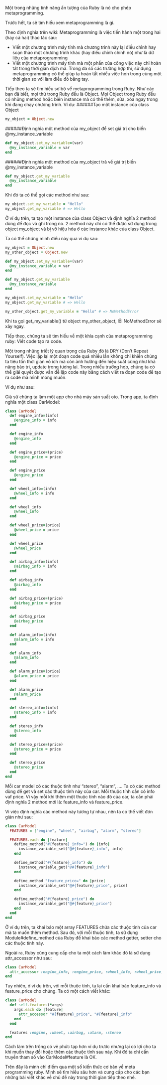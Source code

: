 Một trong những tính năng ấn tượng của Ruby là nó cho phép metaprogramming.

Trước hết, ta sẽ tìm hiểu xem metaprogramming là gì.

Theo định nghĩa trên wiki: Metaprogramming là việc tiến hành một trong hai (hay cả hai) thao tác sau:

- Viết một chương trình máy tính mà chương trình này lại điều chỉnh hay soạn thảo một chương trình khác (hay điều chỉnh chính nó) như là dữ liệu của metaprogramming
- Viết một chương trình máy tính mà một phần của công việc này chỉ hoàn tất trong thời gian dịch mã.
Trong đa số các trường hợp thì, sử dụng metaprogramming có thể giúp ta hoàn tất nhiều việc hơn trong cùng một thời gian so với làm điều đó bằng tay.

Tiếp theo ta sẽ tìm hiểu sơ bộ về metaprogramming trong Ruby.
Như các bạn đã biết, mọi thứ trong Ruby đều là Object. Mọi Object trong Ruby đều có những method hoặc biến instance mà có thể thêm, sửa, xóa ngay trong khi đang chạy chương trình.
Ví dụ:
######Tạo một instance của class Object
```Ruby
my_object = Object.new
```

######Định nghĩa một method của my_object để set giá trị cho biến @my_instance_variable
```Ruby
def my_object.set_my_variable=(var)
  @my_instance_variable = var
end
```

######Định nghĩa một method của my_object trả về giá trị biến @my_instance_variable
```Ruby
def my_object.get_my_variable
  @my_instance_variable
end
```

Khi đó ta có thể gọi các method như sau:
```Ruby
my_object.set_my_variable = "Hello"
my_object.get_my_variable # => Hello
```

Ở ví dụ trên, ta tạo một instance của class Object và định nghĩa 2 method dùng để đọc và ghi trong nó. 2 method này chỉ có thể được sử dụng trong object my_object và bị vô hiệu hóa ở các instance khác của class Object.

Ta có thể chứng minh điều này qua ví dụ sau:
```Ruby
my_object = Object.new
my_other_object = Object.new

def my_object.set_my_variable=(var)
  @my_instance_variable = var
end

def my_object.get_my_variable
  @my_instance_variable
end

my_object.set_my_variable = "Hello"
my_object.get_my_variable # => Hello

my_other_object.get_my_variable = "Hello" # => NoMethodError
```

Khi ta gọi get_my_variable() từ object my_other_object, lỗi NoMethodError sẽ xảy ngay.


Tiếp theo, chúng ta sẽ tìm hiểu về một khía cạnh của metaprogramming ruby: Viết code tạo ra code.

Một trong những triết lý quan trọng của Ruby đó là DRY (Don’t Repeat Yourself). Việc lặp lại một đoạn code quá nhiều lần không chỉ khiến chúng ta tiêu tốn thời gian vô ích mà còn ảnh hưởng đến hiệu suất cũng như khả năng bảo trì, update trong tương lai. Trong nhiều trường hợp, chúng ta có thể giải quyết được vẫn đề lặp code này bằng cách viết ra đoạn code để tạo ra code mà mình mong muốn.

Ví dụ như sau:

Giả sử chúng ta làm một app cho nhà máy sản suất oto. Trong app, ta định nghĩa một class CarModel:

```Ruby
class CarModel
  def engine_info=(info)
    @engine_info = info
  end

  def engine_info
    @engine_info
  end

  def engine_price=(price)
    @engine_price = price
  end

  def engine_price
    @engine_price
  end

  def wheel_info=(info)
    @wheel_info = info
  end

  def wheel_info
    @wheel_info
  end

  def wheel_price=(price)
    @wheel_price = price
  end

  def wheel_price
    @wheel_price
  end

  def airbag_info=(info)
    @airbag_info = info
  end

  def airbag_info
    @airbag_info
  end

  def airbag_price=(price)
    @airbag_price = price
  end

  def airbag_price
    @airbag_price
  end

  def alarm_info=(info)
    @alarm_info = info
  end

  def alarm_info
    @alarm_info
  end

  def alarm_price=(price)
    @alarm_price = price
  end

  def alarm_price
    @alarm_price
  end

  def stereo_info=(info)
    @stereo_info = info
  end

  def stereo_info
    @stereo_info
  end

  def stereo_price=(price)
    @stereo_price = price
  end

  def stereo_price
    @stereo_price
  end
end
```

Mỗi car model có các thuộc tính như “stereo”, “alarm”, .... Ta có các method dùng để get và set các thuộc tính này của car. Mỗi thuộc tính cần có info vaf price. Vì vậy mỗi khi thêm một thuộc tính nào đó của car, ta cần phải định nghĩa 2 method mới là: feature_info và feature_price.

Vì việc định nghĩa các method này tương tự nhau, nên ta có thể viết đơn giản như sau:
```Ruby
class CarModel
  FEATURES = ["engine", "wheel", "airbag", "alarm", "stereo"]

  FEATURES.each do |feature|
    define_method("#{feature}_info=") do |info|
      instance_variable_set("@#{feature}_info", info)
    end

    define_method("#{feature}_info") do
      instance_variable_get("@#{feature}_info")
    end

    define_method "feature_price=" do |price|
      instance_variable_set("@#{feature}_price", price)
    end

    define_method("#{feature}_price") do
      instance_variable_get("@#{feature}_price")
    end
  end
end
```

Ở ví dụ trên, ta khai báo một array FEATURES chứa các thuộc tính của car mà ta muốn thêm method. Sau đó, với mỗi thuộc tính, ta sử dụng Module#define_method của Ruby để khai báo các method getter, setter cho các thuộc tính này. 

Ngoài ra, Ruby cũng cung cấp cho ta một cách làm khác đó là sử dụng attr_accessor như sau:
```Ruby
class CarModel
  attr_accessor :engine_info, :engine_price, :wheel_info, :wheel_price, :airbag_info, :airbag_price, :alarm_info, :alarm_price, :stereo_info, :stereo_price
end
```
Tuy nhiên, ở ví dụ trên, với mỗi thuộc tính, ta lại cần khai báo feature_info và feature_price cho chúng.
Ta có một cách viết khác:
```Ruby
class CarModel
  def self.features(*args)
    args.each do |feature|
      attr_accessor "#{feature}_price", "#{feature}_info"
    end
  end

  features :engine, :wheel, :airbag, :alarm, :stereo
end
```
Cách làm trên trông có vẻ phức tạp hơn ví dụ trước nhưng lại có lợi cho ta khi muốn thay đổi hoặc thêm các thuộc tính sau này. Khi đó ta chỉ cần truyền tham số vào CarModel#feature là OK.

Trên đây là mình chỉ điểm qua một số kiến thức cơ bản về meta programming ruby. Mình sẽ tìm hiểu sâu hơn và cung cấp cho các bạn những bài viết khác về chủ đề này trong thời gian tiếp theo nhé.

